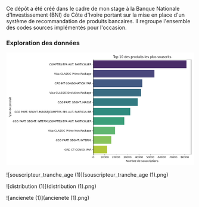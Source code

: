Ce dépôt a été créé dans le cadre de mon stage à la Banque Nationale d'Investissement (BNI) de Côte d'Ivoire portant sur la mise en place d'un système de recommandation de produits bancaires. Il regroupe l'ensemble des codes sources implémentés pour l'occasion.

### Exploration des données 
![Top 10 des produits](top10desproduits.png)


![souscripteur_tranche_age (1)](souscripteur_tranche_age (1).png)


![distribution (1)](distribution (1).png)


![ancienete (1)](ancienete (1).png)
